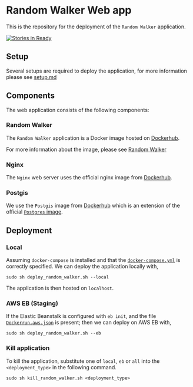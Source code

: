 # Random Walker Web app

This is the repository for the deployment of the `Random Walker` application.

[![Stories in
Ready](https://badge.waffle.io/mkao006/random_walker.png?label=ready&title=Ready)](https://waffle.io/mkao006/random_walker_webapp)

## Setup

Several setups are required to deploy the application, for more information
please see [setup.md](https://github.com/mkao006/random_walker_webapp/setup.md)

## Components

The web application consists of the following components:

### Random Walker

The `Random Walker` application is a Docker image hosted on
[Dockerhub](https://hub.docker.com/r/mkao006/random_walker/).

For more information about the image, please see [Random
Walker](https://github.com/mkao006/random_walker)

### Nginx

The `Nginx` web server uses the official nginx image from
[Dockerhub](https://hub.docker.com/_/nginx/).


### Postgis

We use the `Postgis` image from
[Dockerhub](https://hub.docker.com/r/mdillon/postgis/) which is an extension of
the official [`Postgres` image](https://hub.docker.com/_/postgres/).

## Deployment

### Local

Assuming `docker-compose` is installed and that the
[`docker-compose.yml`](https://github.com/mkao006/random_walker_webapp/blob/master/docker-compose.yml)
is correctly specified. We can deploy the application locally with,

``` sudo sh deploy_random_walker.sh --local ```

The application is then hosted on `localhost`.


### AWS EB (Staging)

If the Elastic Beanstalk is configured with `eb init`, and the file
[`Dockerrun.aws.json`](https://github.com/mkao006/random_walker_webapp/blob/master/Dockerrun.aws.json)
is present; then we can deploy on AWS EB with,

``` sudo sh deploy_random_walker.sh --eb ```

### Kill application

To kill the application, substitute one of `local`, `eb` or `all` into the
`<deployment_type>` in the following command.

``` sudo sh kill_random_walker.sh <deployment_type> ```